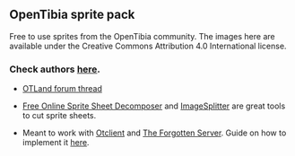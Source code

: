 ## OpenTibia sprite pack ##

Free to use sprites from the OpenTibia community. The images here are available under the Creative Commons Attribution 4.0 International license.

### Check authors [here](https://github.com/peonso/opentibia_sprite_pack/blob/master/AUTHORS.md). ###

- [OTLand forum thread](https://otland.net/threads/opentibia-sprite-pack.254815/)

- [Free Online Sprite Sheet Decomposer](https://jmsliu.com/products/sprite-sheet-decomposer/) and [ImageSplitter](https://imagesplitter.net/) are great tools to cut sprite sheets.

- Meant to work with [Otclient](https://github.com/edubart/otclient) and [The Forgotten Server](https://github.com/otland/forgottenserver). Guide on how to implement it [here](https://github.com/peonso/opentibia_sprite_pack/blob/master/GUIDE.md).